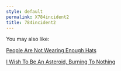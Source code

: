 ```yaml
---
style: default
permalink: X784incident2
title: 784incident2
---
```

You may also like:

[People Are Not Wearing Enough Hats](http://scp-wiki.net/people-are-not-wearing-enough-hats)

[I Wish To Be An Asteroid, Burning To Nothing](http://scp-wiki.net/i-wish-to-be-an-asteroid-burning-to-nothing)
